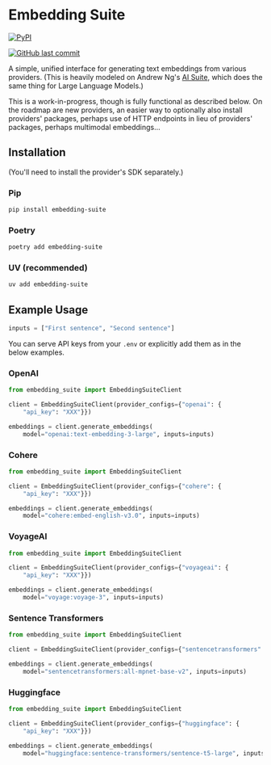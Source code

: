 # Embedding Suite

[![PyPI](https://img.shields.io/pypi/v/embedding-suite)](https://pypi.org/project/embedding-suite/)

[![GitHub last commit](https://img.shields.io/github/last-commit/jammastergirish/embedding-suite)](https://github.com/jammastergirish/embedding-suite)

A simple, unified interface for generating text embeddings from various providers. (This is heavily modeled on Andrew Ng's [AI Suite](https://github.com/andrewyng/aisuite), which does the same thing for Large Language Models.)

This is a work-in-progress, though is fully functional as described below. On the roadmap are new providers,  an easier way to optionally also install providers' packages, perhaps use of HTTP endpoints in lieu of providers' packages, perhaps multimodal embeddings...

## Installation

(You'll need to install the provider's SDK separately.)

### Pip

```bash
pip install embedding-suite
```

### Poetry

```bash
poetry add embedding-suite
```

### UV (recommended)

```bash
uv add embedding-suite
```

## Example Usage

```python
inputs = ["First sentence", "Second sentence"]
```

You can serve API keys from your `.env` or explicitly add them as in the below examples. 

### OpenAI

```python
from embedding_suite import EmbeddingSuiteClient

client = EmbeddingSuiteClient(provider_configs={"openai": {
    "api_key": "XXX"}})

embeddings = client.generate_embeddings(
    model="openai:text-embedding-3-large", inputs=inputs)
```

### Cohere

```python
from embedding_suite import EmbeddingSuiteClient

client = EmbeddingSuiteClient(provider_configs={"cohere": {
    "api_key": "XXX"}})

embeddings = client.generate_embeddings(
    model="cohere:embed-english-v3.0", inputs=inputs)
```

### VoyageAI

```python
from embedding_suite import EmbeddingSuiteClient

client = EmbeddingSuiteClient(provider_configs={"voyageai": {
    "api_key": "XXX"}})

embeddings = client.generate_embeddings(
    model="voyage:voyage-3", inputs=inputs)
```

### Sentence Transformers

```python
from embedding_suite import EmbeddingSuiteClient

client = EmbeddingSuiteClient(provider_configs={"sentencetransformers": {}})

embeddings = client.generate_embeddings(
    model="sentencetransformers:all-mpnet-base-v2", inputs=inputs)
```

### Huggingface

```python
from embedding_suite import EmbeddingSuiteClient

client = EmbeddingSuiteClient(provider_configs={"huggingface": {
    "api_key": "XXX"}})

embeddings = client.generate_embeddings(
    model="huggingface:sentence-transformers/sentence-t5-large", inputs=inputs)
```
